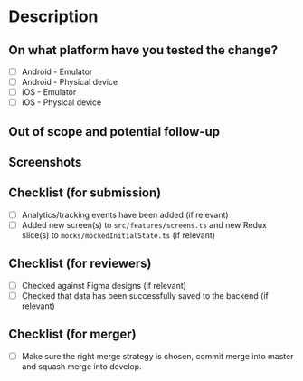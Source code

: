 # Description

[comment]: <> (Description of the feature or fix)
[comment]: <> (Include link to Figma designs, if relevant)
[comment]: <> (Include link to Notion ticket, if relevant)

## On what platform have you tested the change?

- [ ] Android - Emulator
- [ ] Android - Physical device
- [ ] iOS - Emulator
- [ ] iOS - Physical device

## Out of scope and potential follow-up

[comment]: <> (Are there any related changes that you plan to do in a follow-up PR or voluntarily excluded from the scope?)

## Screenshots

[comment]: <> (Please attach screenshots showing the change, if relevant)

## Checklist (for submission)

- [ ] Analytics/tracking events have been added (if relevant)
- [ ] Added new screen(s) to `src/features/screens.ts` and new Redux slice(s) to `mocks/mockedInitialState.ts` (if relevant)

## Checklist (for reviewers)

- [ ] Checked against Figma designs (if relevant)
- [ ] Checked that data has been successfully saved to the backend (if relevant)

## Checklist (for merger)

- [ ] Make sure the right merge strategy is chosen, commit merge into master and squash merge into develop.
